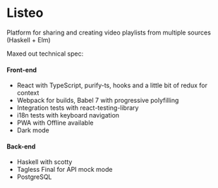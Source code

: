# Listeo
Platform for sharing and creating video playlists from multiple sources (Haskell + Elm)

Maxed out technical spec:
#### Front-end
* React with TypeScript, purify-ts, hooks and a little bit of redux for context
* Webpack for builds, Babel 7 with progressive polyfilling
* Integration tests with react-testing-library
* i18n tests with keyboard navigation
* PWA with Offline available
* Dark mode

#### Back-end
* Haskell with scotty
* Tagless Final for API mock mode 
* PostgreSQL
